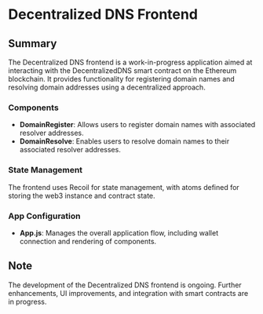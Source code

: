 # Decentralized DNS Frontend

## Summary
The Decentralized DNS frontend is a work-in-progress application aimed at interacting with the DecentralizedDNS smart contract on the Ethereum blockchain. It provides functionality for registering domain names and resolving domain addresses using a decentralized approach.

### Components
- **DomainRegister**: Allows users to register domain names with associated resolver addresses.
- **DomainResolve**: Enables users to resolve domain names to their associated resolver addresses.

### State Management
The frontend uses Recoil for state management, with atoms defined for storing the web3 instance and contract state.

### App Configuration
- **App.js**: Manages the overall application flow, including wallet connection and rendering of components.

## Note
The development of the Decentralized DNS frontend is ongoing. Further enhancements, UI improvements, and integration with smart contracts are in progress.

